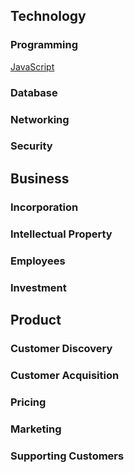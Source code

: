 ## Technology

### Programming

[JavaScript](javascript.md)

### Database

### Networking

### Security

## Business

### Incorporation

### Intellectual Property

### Employees

### Investment

## Product

### Customer Discovery

### Customer Acquisition

### Pricing

### Marketing

### Supporting Customers
